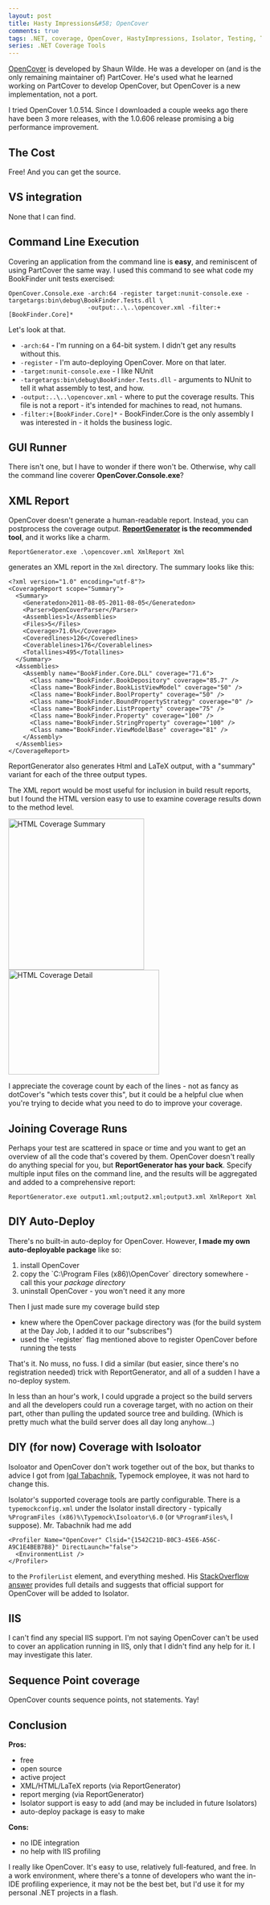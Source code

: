```yaml
---
layout: post
title: Hasty Impressions&#58; OpenCover
comments: true
tags: .NET, coverage, OpenCover, HastyImpressions, Isolator, Testing, TypeMock
series: .NET Coverage Tools
---
```


<a href="https://github.com/sawilde/opencover">OpenCover</a> is developed by Shaun Wilde. He was a developer on (and is the only remaining maintainer of) PartCover. He's used what he learned working on PartCover to develop OpenCover, but OpenCover is a new implementation, not a port.

I tried OpenCover 1.0.514. Since I downloaded a couple weeks ago there have been 3 more releases, with the 1.0.606 release promising a big performance improvement.
<h2>The Cost</h2>
Free! And you can get the source.
<h2>VS integration</h2>
None that I can find.
<h2>Command Line Execution</h2>
Covering an application from the command line is <strong>easy</strong>, and reminiscent of using PartCover the same way. I used this command to see what code my BookFinder unit tests exercised:

<pre><code class="bat">OpenCover.Console.exe -arch:64 -register target:nunit-console.exe -targetargs:bin\debug\BookFinder.Tests.dll \
                      -output:..\..\opencover.xml -filter:+[BookFinder.Core]*</code></pre>
<!--more-->
Let's look at that.

* `-arch:64` - I'm running on a 64-bit system. I didn't get any results without this.
* `-register` - I'm auto-deploying OpenCover. More on that later.
* `-target:nunit-console.exe` - I like NUnit
* `-targetargs:bin\debug\BookFinder.Tests.dll` - arguments to NUnit to tell it what assembly to test, and how.
* `-output:..\..\opencover.xml` - where to put the coverage results. This file is not a report - it's intended for machines to read, not humans.
* `-filter:+[BookFinder.Core]*` - BookFinder.Core is the only assembly I was interested in - it holds the business logic.

<h2>GUI Runner</h2>
There isn't one, but I have to wonder if there won't be. Otherwise, why call the command line coverer <strong>OpenCover.Console.exe</strong>?

<h2>XML Report</h2>
OpenCover doesn't generate a human-readable report. Instead, you can postprocess the coverage output. <b><a href="http://www.palmmedia.de/Net/ReportGenerator">ReportGenerator</a> is the recommended tool</b>, and it works like a charm.


<pre><code class="bat">ReportGenerator.exe .\opencover.xml XmlReport Xml</code></pre>

generates an XML report in the `Xml` directory. The summary looks like this:

<pre><code class="xml">&lt;?xml version="1.0" encoding="utf-8"?&gt;
&lt;CoverageReport scope="Summary"&gt;
  &lt;Summary&gt;
    &lt;Generatedon&gt;2011-08-05-2011-08-05&lt;/Generatedon&gt;
    &lt;Parser&gt;OpenCoverParser&lt;/Parser&gt;
    &lt;Assemblies&gt;1&lt;/Assemblies&gt;
    &lt;Files&gt;5&lt;/Files&gt;
    &lt;Coverage&gt;71.6%&lt;/Coverage&gt;
    &lt;Coveredlines&gt;126&lt;/Coveredlines&gt;
    &lt;Coverablelines&gt;176&lt;/Coverablelines&gt;
    &lt;Totallines&gt;495&lt;/Totallines&gt;
  &lt;/Summary&gt;
  &lt;Assemblies&gt;
    &lt;Assembly name="BookFinder.Core.DLL" coverage="71.6"&gt;
      &lt;Class name="BookFinder.BookDepository" coverage="85.7" /&gt;
      &lt;Class name="BookFinder.BookListViewModel" coverage="50" /&gt;
      &lt;Class name="BookFinder.BoolProperty" coverage="50" /&gt;
      &lt;Class name="BookFinder.BoundPropertyStrategy" coverage="0" /&gt;
      &lt;Class name="BookFinder.ListProperty" coverage="75" /&gt;
      &lt;Class name="BookFinder.Property" coverage="100" /&gt;
      &lt;Class name="BookFinder.StringProperty" coverage="100" /&gt;
      &lt;Class name="BookFinder.ViewModelBase" coverage="81" /&gt;
    &lt;/Assembly&gt;
  &lt;/Assemblies&gt;
&lt;/CoverageReport&gt;</code></pre>

ReportGenerator also generates Html and LaTeX output, with a "summary" variant for each of the three output types.

The XML report would be most useful for inclusion in build result reports, but I found the HTML version easy to use to examine coverage results down to the method level.

<div class="images">
<a href="{static}/images/html_summary.png"><img title="html_summary" align="top" src="{static}/images/html_summary.png?w=270" alt="HTML Coverage Summary" width="270" height="300" /></a>&nbsp;<a href="{static}/images/html_detail.png"><img title="html_detail" align="top" src="{static}/images/html_detail.png?w=300" alt="HTML Coverage Detail" width="300" height="208" /></a>
</div>

I appreciate the coverage count by each of the lines - not as fancy as dotCover's "which tests cover this", but it could be a helpful clue when you're trying to decide what you need to do to improve your coverage.

<h2>Joining Coverage Runs</h2>
Perhaps your test are scattered in space or time and you want to get an overview of all the code that's covered by them. OpenCover doesn't really do anything special for you, but <strong>ReportGenerator has your back</strong>. Specify multiple input files on the command line, and the results will be aggregated and added to a comprehensive report:

<pre><code class="bat">ReportGenerator.exe output1.xml;output2.xml;output3.xml XmlReport Xml</code></pre>

<h2>DIY Auto-Deploy</h2>
There's no built-in auto-deploy for OpenCover. However, <b>I made my own auto-deployable package</b> like so:
<ol>
<li>install OpenCover</li>
<li>copy the `C:\Program Files (x86)\OpenCover` directory somewhere - call this your <i>package directory</i></li>
<li>uninstall OpenCover - you won't need it any more</li>
</ol>

Then I just made sure my coverage build step 
<ul>
<li>knew where the OpenCover package directory was (for the build system at the Day Job, I added it to our "subscribes")</li>
<li>used the `-register` flag mentioned above to register OpenCover before running the tests</li>
</ul>
That's it. No muss, no fuss. I did a similar (but easier, since there's no registration needed) trick with ReportGenerator, and all of a sudden I have a no-deploy system.

In less than an hour's work, I could upgrade a project so the build servers and all the developers could run a coverage target, with no action on their part, other than pulling the updated source tree and building. (Which is pretty much what the build server does all day long anyhow...)

<h2>DIY (for now) Coverage with Isoloator</h2>
Isoloator and OpenCover don't work together out of the box, but thanks to advice I got from <a href="http://www.hmemcpy.com/blog/">Igal Tabachnik</a>, Typemock employee, it was not hard to change this.

Isolator's supported coverage tools are partly configurable. There is a `typemockconfig.xml` under the Isolator install directory - typically `%ProgramFiles (x86)%\Typemock\Isoloator\6.0` (or `%ProgramFiles%`, I suppose). Mr. Tabachnik had me add
<pre><code class="xml">&lt;Profiler Name="OpenCover" Clsid="{1542C21D-80C3-45E6-A56C-A9C1E4BEB7B8}" DirectLaunch="false"&gt;
  &lt;EnvironmentList /&gt;
&lt;/Profiler&gt;</code></pre>
to the `ProfilerList` element, and everything meshed. His <a href="http://stackoverflow.com/questions/6698290/can-opencover-be-used-with-typemock-isolator">StackOverflow answer</a> provides full details and suggests that official support for OpenCover will be added to Isolator. 

<h2>IIS</h2>
I can't find any special IIS support. I'm not saying OpenCover can't be used to cover an application running in IIS, only that I didn't find any help for it. I may investigate this later.

<h2>Sequence Point coverage</h2>
OpenCover counts sequence points, not statements. Yay!

<h2>Conclusion</h2>
<strong>Pros:</strong>
<ul>
	<li>free</li>
        <li>open source</li>
        <li>active project</li>
	<li>XML/HTML/LaTeX reports (via ReportGenerator)</li>
	<li>report merging (via ReportGenerator)</li>
	<li>Isolator support is easy to add (and may be included in future Isolators)</li>
        <li>auto-deploy package is easy to make</li>
</ul>
<strong>Cons:</strong>
<ul>
	<li>no IDE integration</li>
	<li>no help with IIS profiling</li>
</ul>

I really like OpenCover. It's easy to use, relatively full-featured, and free. In a work environment, where there's a tonne of developers who want the in-IDE profiling experience, it may not be the best bet, but I'd use it for my personal .NET projects in a flash. 
